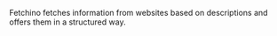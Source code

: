Fetchino fetches information from websites based on descriptions and offers them in a structured way.
